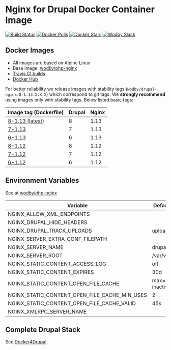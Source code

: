 # Nginx for Drupal Docker Container Image

[![Build Status](https://travis-ci.org/wodby/drupal-nginx.svg?branch=master)](https://travis-ci.org/wodby/drupal-nginx)
[![Docker Pulls](https://img.shields.io/docker/pulls/wodby/drupal-nginx.svg)](https://hub.docker.com/r/wodby/drupal-nginx)
[![Docker Stars](https://img.shields.io/docker/stars/wodby/drupal-nginx.svg)](https://hub.docker.com/r/wodby/drupal-nginx)
[![Wodby Slack](http://slack.wodby.com/badge.svg)](http://slack.wodby.com)

## Docker Images

* All images are based on Alpine Linux
* Base image: [wodby/php-nginx](https://github.com/wodby/php-nginx)
* [Travis CI builds](https://travis-ci.org/wodby/drupal-nginx) 
* [Docker Hub](https://hub.docker.com/r/wodby/drupal-nginx)

For better reliability we release images with stability tags (`wodby/drupal-nginx:8-1.13-X.X.X`) which correspond to git tags. We **strongly recommend** using images only with stability tags. Below listed basic tags:

| Image tag (Dockerfile)                                                          | Drupal | Nginx |
| ------------------------------------------------------------------------------- | ------ | ----- |
| [8-1.13 (latest)](https://github.com/wodby/drupal-nginx/tree/master/Dockerfile) | 8      | 1.13  |
| [7-1.13](https://github.com/wodby/drupal-nginx/tree/master/Dockerfile)          | 7      | 1.13  |
| [6-1.13](https://github.com/wodby/drupal-nginx/tree/master/Dockerfile)          | 6      | 1.13  |
| [8-1.12](https://github.com/wodby/drupal-nginx/tree/master/Dockerfile)          | 8      | 1.12  |
| [7-1.12](https://github.com/wodby/drupal-nginx/tree/master/Dockerfile)          | 7      | 1.12  |
| [6-1.12](https://github.com/wodby/drupal-nginx/tree/master/Dockerfile)          | 6      | 1.12  |

## Environment Variables

See at [wodby/php-nginx](https://github.com/wodby/php-nginx)

| Variable                                      | Default Value          | Description |
| --------------------------------------------- | ---------------------- | ----------- |
| NGINX_ALLOW_XML_ENDPOINTS                     |                        |             |
| NGINX_DRUPAL_HIDE_HEADERS                     |                        |             |
| NGINX_DRUPAL_TRACK_UPLOADS                    | uploads 60s            |             |
| NGINX_SERVER_EXTRA_CONF_FILEPATH              |                        |             |
| NGINX_SERVER_NAME                             | drupal                 |             |
| NGINX_SERVER_ROOT                             | /var/www/html          |             |
| NGINX_STATIC_CONTENT_ACCESS_LOG               | off                    |             |
| NGINX_STATIC_CONTENT_EXPIRES                  | 30d                    |             |
| NGINX_STATIC_CONTENT_OPEN_FILE_CACHE          | max=3000 inactive=120s |             |
| NGINX_STATIC_CONTENT_OPEN_FILE_CACHE_MIN_USES | 2                      |             |
| NGINX_STATIC_CONTENT_OPEN_FILE_CACHE_VALID    | 45s                    |             |
| NGINX_XMLRPC_SERVER_NAME                      |                        |             |

## Complete Drupal Stack

See [Docker4Drupal](https://github.com/wodby/docker4drupal).
